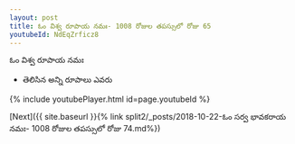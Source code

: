 ```yaml
---
layout: post
title: ఓం విశ్వ రూపాయ నమః- 1008 రోజుల తపస్సులో రోజు 65
youtubeId: NdEqZrficz8
---
```

 
 
 ఓం విశ్వ రూపాయ నమః  
 
 -  తెలిసిన అన్ని రూపాలు ఎవరు 
 
  
 
  
 
 
 
 
 
 


{% include youtubePlayer.html id=page.youtubeId %}
 
[Next]({{ site.baseurl }}{% link  split2/_posts/2018-10-22-ఓం సర్వ భావకరాయ నమః- 1008 రోజుల తపస్సులో రోజు 74.md%})
 

